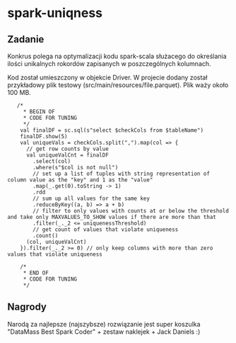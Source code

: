 # spark-uniqness

## Zadanie
Konkrus polega na optymalizacji kodu spark-scala służacego do określania ilości unikalnych rokordów zapisanych w poszczególnych kolumnach. 

Kod został umieszczony w objekcie Driver. W projecie dodany został przykładowy plik testowy (src/main/resources/file.parquet). Plik waży około 100 MB.


```
   /*
     * BEGIN OF
     * CODE FOR TUNING
     */
    val finalDF = sc.sql(s"select $checkCols from $tableName")
    finalDF.show(5)
    val uniqueVals = checkCols.split(",").map(col => {
      // get row counts by value
      val uniqueValCnt = finalDF
        .select(col)
        .where(s"$col is not null")
        // set up a list of tuples with string representation of column value as the "key" and 1 as the "value"
        .map(_.get(0).toString -> 1)
        .rdd
        // sum up all values for the same key
        .reduceByKey((a, b) => a + b)
        // filter to only values with counts at or below the threshold and take only MAXVALUES_TO_SHOW values if there are more than that
        .filter(_._2 <= uniquenessThreshold)
        // get count of values that violate uniqueness
        .count()
      (col, uniqueValCnt)
    }).filter(_._2 >= 0) // only keep columns with more than zero values that violate uniqueness

    /*
     * END OF
     * CODE FOR TUNING
     */

```


## Nagrody
Narodą za najlepsze (najszybsze) rozwiązanie jest super koszulka "DataMass Best Spark Coder" + zestaw naklejek + Jack Daniels :)










